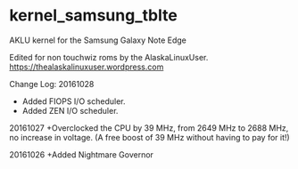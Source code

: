 # kernel_samsung_tblte
AKLU kernel for the Samsung Galaxy Note Edge

Edited for non touchwiz roms by the AlaskaLinuxUser. https://thealaskalinuxuser.wordpress.com

Change Log:
20161028
+ Added FIOPS I/O scheduler.
+ Added ZEN I/O scheduler.

20161027
+Overclocked the CPU by 39 MHz, from 2649 MHz to 2688 MHz, no increase in voltage.
(A free boost of 39 MHz without having to pay for it!)

20161026
+Added Nightmare Governor
